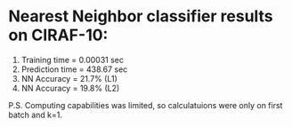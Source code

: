 # Nearest Neighbor classifier results on CIRAF-10:
1. Training time =  0.00031 sec
2. Prediction time =  438.67 sec
3. NN Accuracy = 21.7% (L1)
4. NN Accuracy = 19.8% (L2)

P.S. Computing capabilities was limited, so calculatuions were only on first batch and k=1.
